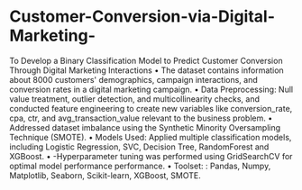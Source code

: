 # Customer-Conversion-via-Digital-Marketing-
To Develop a Binary Classification Model to Predict Customer Conversion Through Digital Marketing Interactions
•	The dataset contains information about 8000 customers' demographics, campaign interactions, and conversion rates in a digital marketing campaign.
•	Data Preprocessing: Null value treatment, outlier detection, and multicollinearity checks, and conducted feature engineering to create new variables like conversion_rate, cpa, ctr, and avg_transaction_value relevant to the business problem.
•	Addressed dataset imbalance using the Synthetic Minority Oversampling Technique (SMOTE).
•	Models Used: Applied multiple classification models, including Logistic Regression, SVC, Decision Tree, RandomForest and XGBoost.
•	-Hyperparameter tuning was performed using GridSearchCV for optimal model performance
performance.
•	Toolset: : Pandas, Numpy, Matplotlib, Seaborn, Scikit-learn, XGBoost, SMOTE.
